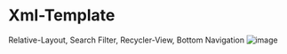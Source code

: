 # Xml-Template
Relative-Layout, Search Filter, Recycler-View, Bottom Navigation
![image](https://github.com/HarshBytes/Xml-Template/assets/137802027/1a1c4fc6-f000-4904-bc29-1b8deabe13db)
